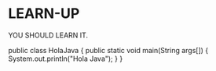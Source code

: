# LEARN-UP
YOU SHOULD LEARN IT.

public class HolaJava {
public static void main(String args[]) {
System.out.println("Hola Java");
}
}
